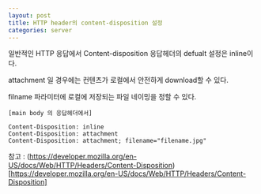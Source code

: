 ```yaml
---
layout: post
title: HTTP header의 content-disposition 설정
categories: server
---
```

일반적인 HTTP 응답에서 Content-disposition 응답헤더의 defualt 설정은 inline이다.

attachment 일 경우에는 컨텐츠가 로컬에서 안전하게 download할 수 있다.

filname 파라미터에 로컬에 저장되는 파일 네이밍을 정할 수 있다.

```
[main body 의 응답헤더에서]

Content-Disposition: inline
Content-Disposition: attachment
Content-Disposition: attachment; filename="filename.jpg"

```


참고 : (https://developer.mozilla.org/en-US/docs/Web/HTTP/Headers/Content-Disposition)[https://developer.mozilla.org/en-US/docs/Web/HTTP/Headers/Content-Disposition]